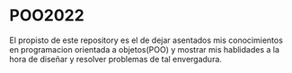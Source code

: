 # POO2022
El propisto de este repository es el de dejar asentados mis conocimientos en programacion orientada a objetos(POO) y mostrar mis hablidades a la hora de diseñar y resolver problemas de tal envergadura.
